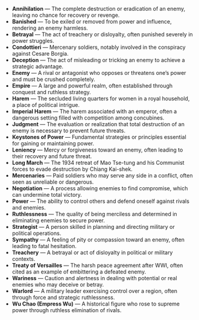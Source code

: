 - **Annihilation** — The complete destruction or eradication of an enemy, leaving no chance for recovery or revenge.  
- **Banished** — To be exiled or removed from power and influence, rendering an enemy harmless.  
- **Betrayal** — The act of treachery or disloyalty, often punished severely in power struggles.  
- **Condottieri** — Mercenary soldiers, notably involved in the conspiracy against Cesare Borgia.  
- **Deception** — The act of misleading or tricking an enemy to achieve a strategic advantage.  
- **Enemy** — A rival or antagonist who opposes or threatens one’s power and must be crushed completely.  
- **Empire** — A large and powerful realm, often established through conquest and ruthless strategy.  
- **Harem** — The secluded living quarters for women in a royal household, a place of political intrigue.  
- **Imperial Harem** — The harem associated with an emperor, often a dangerous setting filled with competition among concubines.  
- **Judgment** — The evaluation or realization that total destruction of an enemy is necessary to prevent future threats.  
- **Keystones of Power** — Fundamental strategies or principles essential for gaining or maintaining power.  
- **Leniency** — Mercy or forgiveness toward an enemy, often leading to their recovery and future threat.  
- **Long March** — The 1934 retreat of Mao Tse-tung and his Communist forces to evade destruction by Chiang Kai-shek.  
- **Mercenaries** — Paid soldiers who may serve any side in a conflict, often seen as unreliable or dangerous.  
- **Negotiation** — A process allowing enemies to find compromise, which can undermine total victory.  
- **Power** — The ability to control others and defend oneself against rivals and enemies.  
- **Ruthlessness** — The quality of being merciless and determined in eliminating enemies to secure power.  
- **Strategist** — A person skilled in planning and directing military or political operations.  
- **Sympathy** — A feeling of pity or compassion toward an enemy, often leading to fatal hesitation.  
- **Treachery** — A betrayal or act of disloyalty in political or military contexts.  
- **Treaty of Versailles** — The harsh peace agreement after WWI, often cited as an example of embittering a defeated enemy.  
- **Wariness** — Caution and alertness in dealing with potential or real enemies who may deceive or betray.  
- **Warlord** — A military leader exercising control over a region, often through force and strategic ruthlessness.  
- **Wu Chao (Empress Wu)** — A historical figure who rose to supreme power through ruthless elimination of rivals.
